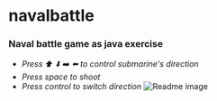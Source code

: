 # navalbattle
### Naval battle game as java exercise
* *Press :arrow_up: :arrow_down: :arrow_right: :arrow_left: to control submarine's direction*
* *Press space to shoot*
* *Press control to switch direction*
![Readme image](https://github.com/shell845/navalbattle/blob/master/src/images/readMeImage.png)
